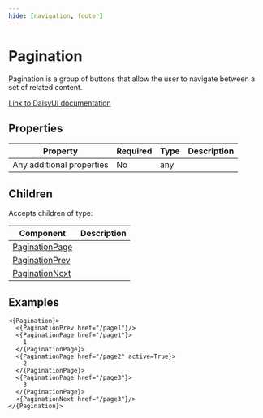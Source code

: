 ```yaml
---
hide: [navigation, footer]
---
```

# Pagination

Pagination is a group of buttons that allow the user to navigate between a set of related content.

[Link to DaisyUI documentation](https://daisyui.com/components/pagination/)


## Properties

| Property | Required | Type | Description |
|----------|----------|------|-------------|
|Any additional properties|No|any||

## Children

Accepts children of type:

| Component | Description |
|-----------|-------------|
| [PaginationPage](/components/daisyui/PaginationPage) |  |
| [PaginationPrev](/components/daisyui/PaginationPrev) |  |
| [PaginationNext](/components/daisyui/PaginationNext) |  |


## Examples

```
<{Pagination}>
  <{PaginationPrev href="/page1"}/>
  <{PaginationPage href="/page1"}>
    1
  </{PaginationPage}>
  <{PaginationPage href="/page2" active=True}>
    2
  </{PaginationPage}>
  <{PaginationPage href="/page3"}>
    3
  </{PaginationPage}>
  <{PaginationNext href="/page3"}/>
</{Pagination}>
```
